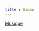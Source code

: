 ```yaml
---
title : Simon
---
```


<a class="btn btn-default" href="simon-music.html">
    <i class="fa fa-headphones fa-2x"></i> 
    Musique
</a>